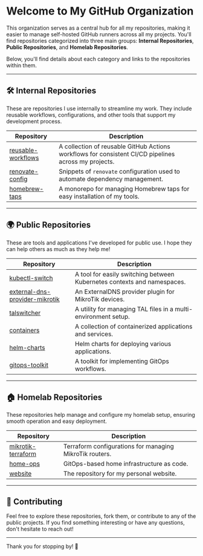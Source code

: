 # Welcome to My GitHub Organization

This organization serves as a central hub for all my repositories, making it easier to manage self-hosted GitHub runners across all my projects. You'll find repositories categorized into three main groups: **Internal Repositories**, **Public Repositories**, and **Homelab Repositories**.

Below, you'll find details about each category and links to the repositories within them.

---

## 🛠️ Internal Repositories

These are repositories I use internally to streamline my work. They include reusable workflows, configurations, and other tools that support my development process.

| Repository                                                             | Description                                                                                          |
| ---------------------------------------------------------------------- | ---------------------------------------------------------------------------------------------------- |
| [reusable-workflows](https://github.com/mirceanton/reusable-workflows) | A collection of reusable GitHub Actions workflows for consistent CI/CD pipelines across my projects. |
| [renovate-config](https://github.com/mirceanton/renovate-config)       | Snippets of `renovate` configuration used to automate dependency management.                         |
| [homebrew-taps](https://github.com/mirceanton/homebrew-taps)           | A monorepo for managing Homebrew taps for easy installation of my tools.                             |

---

## 🌍 Public Repositories

These are tools and applications I've developed for public use. I hope they can help others as much as they help me!

| Repository                                                                                     | Description                                                             |
| ---------------------------------------------------------------------------------------------- | ----------------------------------------------------------------------- |
| [kubectl-switch](https://github.com/mirceanton/kubectl-switch)                                 | A tool for easily switching between Kubernetes contexts and namespaces. |
| [external-dns-provider-mikrotik](https://github.com/mirceanton/external-dns-provider-mikrotik) | An ExternalDNS provider plugin for MikroTik devices.                    |
| [talswitcher](https://github.com/mirceanton/talswitcher)                                       | A utility for managing TAL files in a multi-environment setup.          |
| [containers](https://github.com/mirceanton/containers)                                         | A collection of containerized applications and services.                |
| [helm-charts](https://github.com/mirceanton/helm-charts)                                       | Helm charts for deploying various applications.                         |
| [gitops-toolkit](https://github.com/mirceanton/gitops-toolkit)                                 | A toolkit for implementing GitOps workflows.                            |

---

## 🏠 Homelab Repositories

These repositories help manage and configure my homelab setup, ensuring smooth operation and easy deployment.

| Repository                                                             | Description                                             |
| ---------------------------------------------------------------------- | ------------------------------------------------------- |
| [mikrotik-terraform](https://github.com/mirceanton/mikrotik-terraform) | Terraform configurations for managing MikroTik routers. |
| [home-ops](https://github.com/mirceanton/home-ops)                     | GitOps-based home infrastructure as code.               |
| [website](https://github.com/mirceanton/website)                       | The repository for my personal website.                 |

---

## 🤝 Contributing

Feel free to explore these repositories, fork them, or contribute to any of the public projects. If you find something interesting or have any questions, don't hesitate to reach out!

---

Thank you for stopping by! 🚀
